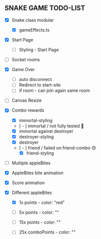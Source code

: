 ## SNAKE GAME TODO-LIST

-[x] Snake class modular  
  - [x] gameEffects.ts   

-[x] Start Page  
  - [ ] Styling - Start Page  

-[ ] Socket rooms  

-[x] Game Over  
  - [ ] auto disconnect  
  - [ ] Redirect to start-site   
  - [ ] if room - can join again same room  

-[ ] Canvas Resize  

-[x] Combo rewards  
  - [x] immortal-styling  
  - [ - ] immortal / not fully tested 🤔  
  - [x] immortal against destroyer  
  - [x] destroyer-styling  
  - [x] destroyer  
  - [ - ] friend / failed on friend-combo 😞  
      - [x] friend-styling  

-[ ] Multiple appleBites  

-[x] AppleBites bite animation  

-[x] Score animation  

-[x] Different appleBites  
  - [x] 1x points - color: "red"  
  - [ ] 5x points - color: ""  
  - [ ] 15x points - color: ""  
  - [ ] 25x comboPoints - color: ""  

